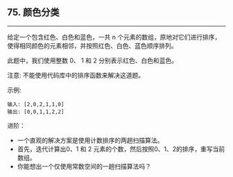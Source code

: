 ## 75. 颜色分类
---
给定一个包含红色、白色和蓝色，一共 n 个元素的数组，原地对它们进行排序，使得相同颜色的元素相邻，并按照红色、白色、蓝色顺序排列。

此题中，我们使用整数 0、 1 和 2 分别表示红色、白色和蓝色。

注意:
不能使用代码库中的排序函数来解决这道题。

示例:
```
输入: [2,0,2,1,1,0]
输出: [0,0,1,1,2,2]
```
进阶：

+ 一个直观的解决方案是使用计数排序的两趟扫描算法。
+ 首先，迭代计算出0、1 和 2 元素的个数，然后按照0、1、2的排序，重写当前数组。
+ 你能想出一个仅使用常数空间的一趟扫描算法吗？